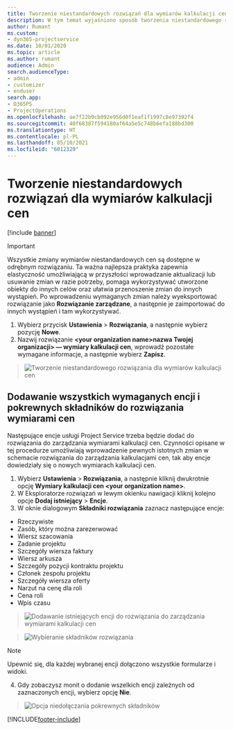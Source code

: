 ```yaml
---
title: Tworzenie niestandardowych rozwiązań dla wymiarów kalkulacji cen
description: W tym temat wyjaśniono sposób tworzenia niestandardowego rozwiązania podczas tworzenia niestandardowych wymiarów kalkulacji cen.
author: Rumant
ms.custom:
- dyn365-projectservice
ms.date: 10/01/2020
ms.topic: article
ms.author: rumant
audience: Admin
search.audienceType:
- admin
- customizer
- enduser
search.app:
- D365PS
- ProjectOperations
ms.openlocfilehash: ae7f22b9cb092e956d0f1eaf1f1997c8e97392f4
ms.sourcegitcommit: 40f68387f594180af64a5e5c748b6efa188bd300
ms.translationtype: HT
ms.contentlocale: pl-PL
ms.lasthandoff: 05/10/2021
ms.locfileid: "6012329"
---
```

# <a name="create-custom-solutions-for-pricing-dimensions"></a>Tworzenie niestandardowych rozwiązań dla wymiarów kalkulacji cen

[!include [banner](../includes/psa-now-project-operations.md)]

> [!IMPORTANT]
> Wszystkie zmiany wymiarów niestandardowych cen są dostępne w odrębnym rozwiązaniu. Ta ważna najlepsza praktyka zapewnia elastyczność umożliwiającą w przyszłości wprowadzanie aktualizacji lub usuwanie zmian w razie potrzeby, pomaga wykorzystywać utworzone obiekty do innych celów oraz ułatwia przenoszenie zmian do innych wystąpień. Po wprowadzeniu wymaganych zmian należy wyeksportować rozwiązanie jako **Rozwiązanie zarządzane**, a następnie je zaimportować do innych wystąpień i tam wykorzystywać.

1. Wybierz przycisk **Ustawienia** > **Rozwiązania**, a następnie wybierz pozycję **Nowe**. 
2. Nazwij rozwiązanie **\<your organization name>nazwa Twojej organizacji> — wymiary kalkulacji cen**, wprowadź pozostałe wymagane informacje, a następnie wybierz **Zapisz**.

> ![Tworzenie niestandardowego rozwiązania dla wymiarów kalkulacji cen](media/Creation-of-custom-pricing-dimension-solution.PNG)
  
## <a name="add-all-required-entities-and-related-components-to-the-pricing-dimension-solution"></a>Dodawanie wszystkich wymaganych encji i pokrewnych składników do rozwiązania wymiarami cen
Następujące encje usługi Project Service trzeba będzie dodać do rozwiązania do zarządzania wymiarami kalkulacji cen. Czynności opisane w tej procedurze umożliwiają wprowadzenie pewnych istotnych zmian w schemacie rozwiązania do zarządzania kalkulacjami cen, tak aby encje dowiedziały się o nowych wymiarach kalkulacji cen.

1. Wybierz **Ustawienia** > **Rozwiązania**, a następnie kliknij dwukrotnie opcję **Wymiary kalkulacji cen \<your organization name>**. 
2. W Eksploratorze rozwiązań w lewym okienku nawigacji kliknij kolejno opcje **Dodaj istniejący** > **Encje**.
3. W oknie dialogowym **Składniki rozwiązania** zaznacz następujące encje:

- Rzeczywiste
- Zasób, który można zarezerwować
- Wiersz szacowania
- Zadanie projektu
- Szczegóły wiersza faktury
- Wiersz arkusza
- Szczegóły pozycji kontraktu projektu
- Członek zespołu projektu
- Szczegóły wiersza oferty
- Narzut na cenę dla roli
- Cena roli 
- Wpis czasu 

> ![Dodawanie istniejących encji do rozwiązania do zarządzania wymiarami kalkulacji cen](media/Existing-entities-to-PD-solution.png)

> ![Wybieranie składników rozwiązania](media/Dimension-Components.png)

> [!NOTE]
> Upewnić się, dla każdej wybranej encji dołączono wszystkie formularze i widoki.

4. Gdy zobaczysz monit o dodanie wszelkich encji zależnych od zaznaczonych encji, wybierz opcję **Nie**.

> ![Opcja niedołączania pokrewnych składników](media/Do-not-include-required.png)




[!INCLUDE[footer-include](../includes/footer-banner.md)]